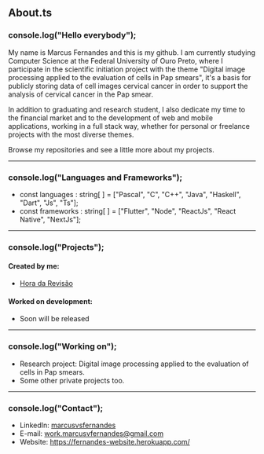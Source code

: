 ## About.ts

### console.log("Hello everybody");
My name is Marcus Fernandes and this is my github. I am currently studying Computer Science at the Federal University of Ouro Preto, where I participate in the scientific initiation project with the theme "Digital image processing applied to the evaluation of cells in Pap smears", it's a basis for publicly storing data of cell images cervical cancer in order to support the analysis of cervical cancer in the Pap smear.

In addition to graduating and research student, I also dedicate my time to the financial market and to the development of web and mobile applications, working in a full stack way, whether for personal or freelance projects with the most diverse themes.

Browse my repositories and see a little more about my projects.

---

### console.log("Languages and Frameworks");

- const languages : string[ ] = ["Pascal", "C", "C++", "Java", "Haskell", "Dart", "Js", "Ts"];
- const frameworks : string[ ] = ["Flutter", "Node", "ReactJs", "React Native", "NextJs"];

---

### console.log("Projects");

#### Created by me:
- [Hora da Revisão](https://horadarevisao.herokuapp.com/)  


#### Worked on development:
- Soon will be released

---

### console.log("Working on");
- Research project: Digital image processing applied to the evaluation of cells in Pap smears.
- Some other private projects too.

---

### console.log("Contact");
- LinkedIn: <a href="https://www.linkedin.com/in/marcusvsfernandes/" target="_blank">marcusvsfernandes</a>
- E-mail: <a href="mailto:work.marcusvfernandes@gmail.com">work.marcusvfernandes@gmail.com</a>
- Website: <a href="https://fernandes-website.herokuapp.com/">https://fernandes-website.herokuapp.com/</a>
